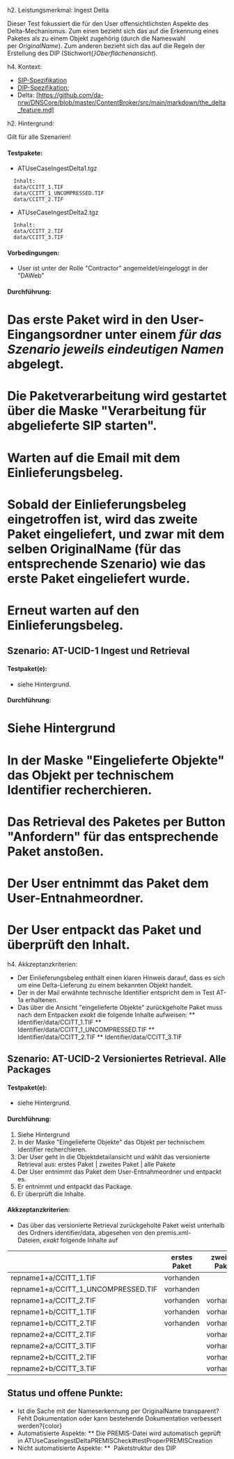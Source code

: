 h2. Leistungsmerkmal: Ingest Delta

Dieser Test fokussiert die für den User offensichtlichsten Aspekte des Delta-Mechanismus. Zum einen bezieht sich das auf die Erkennung eines Paketes als zu einem Objekt zugehörig (durch die Nameswahl per&nbsp;*OriginalName*). Zum anderen bezieht sich das auf die Regeln der Erstellung des DIP (Stichwort{*}Oberflächenansicht*).&nbsp;


h4. Kontext:

* [SIP-Spezifikation](specification_sip.de.md)
* [DIP-Spezifikation:](specification_dip.md)
* Delta:&nbsp;[https://github.com/da-nrw/DNSCore/blob/master/ContentBroker/src/main/markdown/the_delta_feature.md]

h2. Hintergrund:

Gilt für alle Szenarien!

#### Testpakete:

* ATUseCaseIngestDelta1.tgz
```
  Inhalt:
  data/CCITT_1.TIF
  data/CCITT_1_UNCOMPRESSED.TIF
  data/CCITT_2.TIF
```

* ATUseCaseIngestDelta2.tgz
```
  Inhalt:
  data/CCITT_2.TIF
  data/CCITT_3.TIF
```


#### Vorbedingungen:

* User ist unter der Rolle "Contractor" angemeldet/eingeloggt in der "DAWeb"

#### Durchführung:

# Das erste Paket wird in den User-Eingangsordner unter einem *für das Szenario* *jeweils eindeutigen Namen* abgelegt.
# Die Paketverarbeitung wird gestartet über die Maske "Verarbeitung für abgelieferte SIP starten".
# Warten auf die Email mit dem Einlieferungsbeleg.
# Sobald der Einlieferungsbeleg eingetroffen ist, wird das zweite Paket eingeliefert, und zwar mit dem selben OriginalName (für das entsprechende Szenario) wie das erste Paket eingeliefert wurde.
# Erneut warten auf den Einlieferungsbeleg.

## Szenario: AT-UCID-1 Ingest und Retrieval

#### Testpaket(e):

* siehe Hintergrund.

#### Durchführung:

# Siehe Hintergrund
# In der Maske "Eingelieferte Objekte" das Objekt per technischem Identifier recherchieren.
# Das Retrieval des Paketes per Button "Anfordern" für das entsprechende Paket anstoßen.
# Der User entnimmt das Paket dem User-Entnahmeordner.
# Der User entpackt das Paket und überprüft den Inhalt.

h4. Akkzeptanzkriterien:

* Der Einlieferungsbeleg enthält einen klaren Hinweis darauf, dass es sich um eine Delta-Lieferung zu einem bekannten Objekt handelt.
* Der in der Mail erwähnte technische Identifier entspricht dem in Test AT-1a erhaltenen.
* Das über die Ansicht "eingelieferte Objekte" zurückgeholte Paket muss nach dem Entpacken&nbsp;*exakt*&nbsp;die folgende Inhalte aufweisen:
** Identifier/data/CCITT_1.TIF
** Identifier/data/CCITT_1_UNCOMPRESSED.TIF
** Identifier/data/CCITT_2.TIF
** Identifier/data/CCITT_3.TIF

## Szenario: AT-UCID-2 Versioniertes Retrieval. Alle Packages


#### Testpaket(e):

* siehe Hintergrund.

#### Durchführung:

1. Siehe Hintergrund
1. In der Maske "Eingelieferte Objekte" das Objekt per technischem Identifier recherchieren.
1. Der User geht in die Objektdetailansicht und wählt das versionierte Retrieval aus: erstes Paket | zweites Paket | alle Pakete
1. Der User entnimmt das Paket dem User-Entnahmeordner und entpackt es.
1. Er entnimmt und entpackt das Package.
1. Er überprüft die Inhalte.

#### Akkzeptanzkriterien:

* Das über das versionierte Retrieval zurückgeholte Paket weist unterhalb des Ordners identifier/data, abgesehen von den premis.xml-Dateien,&nbsp;*exakt*&nbsp;folgende Inhalte auf



|  | erstes Paket |  zweites Paket | alle Pakete |
|-----------|---------------------|-----------------|--------------|
| repname1+a/CCITT_1.TIF | vorhanden ||  vorhanden |
| repname1+a/CCITT_1_UNCOMPRESSED.TIF | vorhanden ||  vorhanden |
| repname1+a/CCITT_2.TIF | vorhanden |  vorhanden ||
| repname1+b/CCITT_1.TIF | vorhanden |  vorhanden ||
| repname1+b/CCITT_2.TIF | vorhanden |  vorhanden ||
| repname2+a/CCITT_2.TIF || vorhanden |  vorhanden |
| repname2+a/CCITT_3.TIF || vorhanden | vorhanden |
| repname2+b/CCITT_2.TIF || vorhanden | vorhanden |
| repname2+b/CCITT_3.TIF || vorhanden | vorhanden |



## Status und offene Punkte:


####

* Ist die Sache mit der Nameserkennung per OriginalName transparent? Fehlt Dokumentation oder kann bestehende Dokumentation verbessert werden?{color}
* Automatisierte Aspekte:
** Die PREMIS-Datei wird automatisch geprüft in&nbsp;ATUseCaseIngestDeltaPREMISCheck#testProperPREMISCreation
* Nicht automatisierte Aspekte:
** &nbsp;Paketstruktur des DIP
